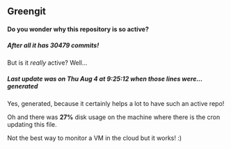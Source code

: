 ## Greengit

#### Do you wonder why this repository is so active?

##### After all it has 30479 commits!

But is it *really* active? Well...

##### Last update was on Thu Aug 4 at 9:25:12 when those lines were... generated

Yes, generated, because it certainly helps a lot to have such an active repo!

Oh and there was **27%** disk usage on the machine
where there is the cron updating this file.

Not the best way to monitor a VM in the cloud but it works! :)
